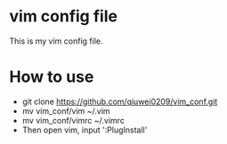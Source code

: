 # vim config file
This is my vim config file.

# How to use
* git clone https://github.com/qiuwei0209/vim_conf.git
* mv vim_conf/vim ~/.vim
* mv vim_conf/vimrc ~/.vimrc
* Then open vim, input ':PlugInstall'

